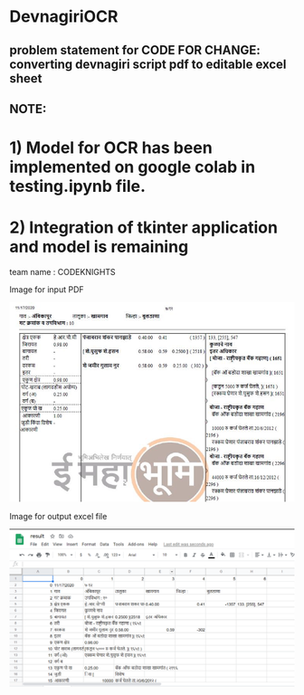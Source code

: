 # DevnagiriOCR

## problem statement for CODE FOR CHANGE: converting devnagiri script pdf to editable excel sheet

## NOTE: 
# 1) Model for OCR has been implemented on google colab in testing.ipynb file.
# 2) Integration of tkinter application and model is remaining

team name : CODEKNIGHTS 

Image for input PDF

![alt text](https://github.com/paras-gurnani/CodeKnights/blob/main/Capture.JPG)

Image for output excel file

![alt text](https://github.com/paras-gurnani/CodeKnights/blob/main/Excelcsv.PNG)

